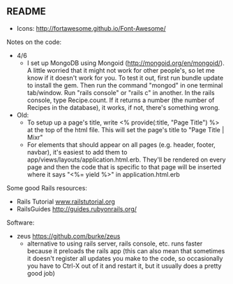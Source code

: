 ## README

- Icons: http://fortawesome.github.io/Font-Awesome/

Notes on the code:
- 4/6
  - I set up MongoDB using Mongoid (http://mongoid.org/en/mongoid/). A little worried that it might not work for other people's, so let me know if it doesn't work for you. To test it out, first run bundle update to install the gem. Then run the command "mongod" in one terminal tab/window. Run "rails console" or "rails c" in another. In the rails console, type Recipe.count. If it returns a number (the number of Recipes in the database), it works, if not, there's something wrong.
- Old:
  - To setup up a page's title, write <% provide(:title, "Page Title") %> at the top of the html file. This will set the page's title to "Page Title | Mixr"
  - For elements that should appear on all pages (e.g. header, footer, navbar), it's easiest to add them to app/views/layouts/application.html.erb. They'll be rendered on every page and then the code that is specific to that page will be inserted where it says "<%= yield %>" in application.html.erb

Some good Rails resources:
- Rails Tutorial www.railstutorial.org
- RailsGuides http://guides.rubyonrails.org/

Software:
- zeus https://github.com/burke/zeus
  - alternative to using rails server, rails console, etc. runs faster because it preloads the rails app (this can also mean that sometimes it doesn't register all updates you make to the code, so occasionally you have to Ctrl-X out of it and restart it, but it usually does a pretty good job)

